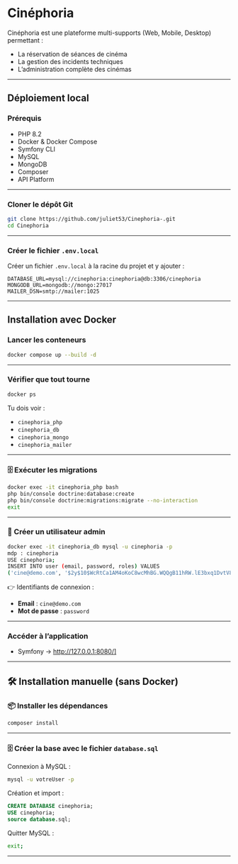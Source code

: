 #  Cinéphoria

Cinéphoria est une plateforme multi-supports (Web, Mobile, Desktop) permettant :  
-  La réservation de séances de cinéma  
-  La gestion des incidents techniques  
-  L’administration complète des cinémas  

---

##  Déploiement local

###  Prérequis
- PHP 8.2  
- Docker & Docker Compose  
- Symfony CLI  
- MySQL  
- MongoDB  
- Composer  
- API Platform  

---

###  Cloner le dépôt Git
```bash
git clone https://github.com/juliet53/Cinephoria-.git
cd Cinephoria
```

---

###  Créer le fichier `.env.local`
Créer un fichier `.env.local` à la racine du projet et y ajouter :  

```env
DATABASE_URL=mysql://cinephoria:cinephoria@db:3306/cinephoria
MONGODB_URL=mongodb://mongo:27017
MAILER_DSN=smtp://mailer:1025
```

---

##  Installation avec Docker

###  Lancer les conteneurs
```bash
docker compose up --build -d
```

---

###  Vérifier que tout tourne
```bash
docker ps
```

Tu dois voir :  
- `cinephoria_php`  
- `cinephoria_db`  
- `cinephoria_mongo`  
- `cinephoria_mailer`  

---

### 🗄️ Exécuter les migrations
```bash
docker exec -it cinephoria_php bash
php bin/console doctrine:database:create
php bin/console doctrine:migrations:migrate --no-interaction
exit
```

---

### 👤 Créer un utilisateur admin
```bash
docker exec -it cinephoria_db mysql -u cinephoria -p
mdp : cinephoria
USE cinephoria;
INSERT INTO user (email, password, roles) VALUES
('cine@demo.com', '$2y$10$WcRtCa1AM4oKoC8wcMhBG.WQQgB11hRW.lE3bxq1DvtV8b9QFfMSa', '[\"ROLE_ADMIN\"]');

```

👉 Identifiants de connexion :  
- **Email** : `cine@demo.com`  
- **Mot de passe** : `password`  

---

###  Accéder à l’application
- Symfony → http://127.0.0.1:8080/]   

---

## 🛠️ Installation manuelle (sans Docker)

### 📦 Installer les dépendances
```bash
composer install
```

---

### 🗄️ Créer la base avec le fichier `database.sql`
Connexion à MySQL :  
```bash
mysql -u votreUser -p
```

Création et import :  
```sql
CREATE DATABASE cinephoria;
USE cinephoria;
source database.sql;
```

Quitter MySQL :  
```bash
exit;
```

---



